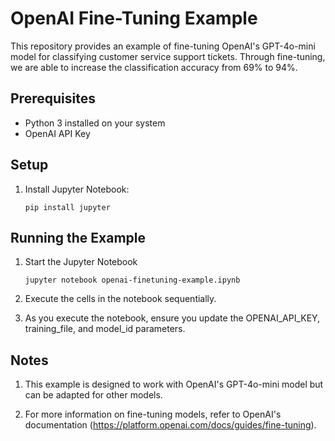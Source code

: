 # OpenAI Fine-Tuning Example

This repository provides an example of fine-tuning OpenAI's GPT-4o-mini model for classifying customer service support tickets. Through fine-tuning, we are able to increase the classification accuracy from 69% to 94%.

## Prerequisites

- Python 3 installed on your system
- OpenAI API Key

## Setup

1. Install Jupyter Notebook:
   ```
   pip install jupyter
   ```

## Running the Example

1. Start the Jupyter Notebook
   ```
   jupyter notebook openai-finetuning-example.ipynb
   ``` 

2. Execute the cells in the notebook sequentially.

3. As you execute the notebook, ensure you update the OPENAI_API_KEY, training_file, and model_id parameters.

## Notes

1. This example is designed to work with OpenAI's GPT-4o-mini model but can be adapted for other models.

2. For more information on fine-tuning models, refer to OpenAI's documentation (https://platform.openai.com/docs/guides/fine-tuning).
